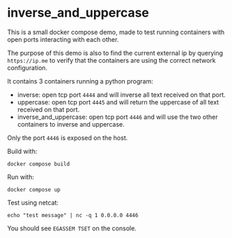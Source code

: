 # inverse_and_uppercase

This is a small docker compose demo, made to test running containers with open ports interacting with each other.

The purpose of this demo is also to find the current external ip by querying `https://ip.me`
to verify that the containers are using the correct network configuration.

It contains 3 containers running a python program:

 - inverse: open tcp port ``4444`` and will inverse all text received on that port.
 - uppercase: open tcp port ``4445`` and will return the uppercase of all text received on that port.
 - inverse_and_uppercase: open tcp port ``4446`` and will use the two other containers to inverse and uppercase.

Only the port ``4446`` is exposed on the host.

Build with:

    docker compose build

Run with:

    docker compose up

Test using netcat:

    echo "test message" | nc -q 1 0.0.0.0 4446

You should see `EGASSEM TSET` on the console.
